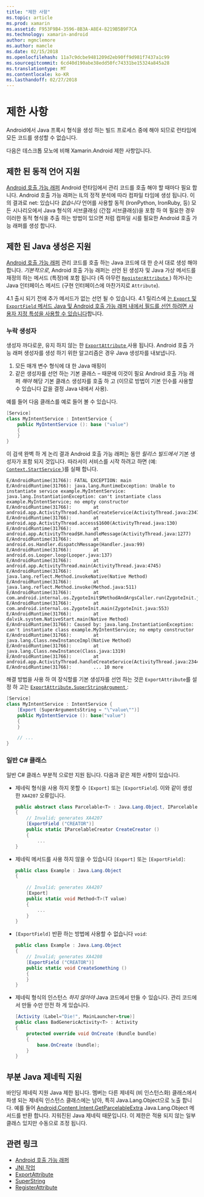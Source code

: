 ```yaml
---
title: "제한 사항"
ms.topic: article
ms.prod: xamarin
ms.assetid: F953F9B4-3596-8B3A-A8E4-8219B5B9F7CA
ms.technology: xamarin-android
author: mgmclemore
ms.author: mamcle
ms.date: 02/15/2018
ms.openlocfilehash: 11a7c9dcbe9481209d2eb90ff9d981f7437a1c99
ms.sourcegitcommit: 6cd40d190abe38edd50fc74331be15324a845a28
ms.translationtype: MT
ms.contentlocale: ko-KR
ms.lasthandoff: 02/27/2018
---
```

# <a name="limitations"></a>제한 사항

Android에서 Java 프록시 형식을 생성 하는 빌드 프로세스 중에 해야 되므로 런타임에 모든 코드를 생성할 수 없습니다.

다음은 데스크톱 모노에 비해 Xamarin.Android 제한 사항입니다.

<a name="Limited_Dynamic_Language_Support" />

## <a name="limited-dynamic-language-support"></a>제한 된 동적 언어 지원

 [Android 호출 가능 래퍼](~/android/platform/java-integration/android-callable-wrappers.md) Android 런타임에서 관리 코드를 호출 해야 할 때마다 필요 합니다. Android 호출 가능 래퍼는 IL의 정적 분석에 따라 컴파일 타임에 생성 됩니다. 이의 결과로 net: 있습니다 *없습니다* 언어를 사용할 동적 (IronPython, IronRuby, 등) 모든 시나리오에서 Java 형식의 서브클래싱 (간접 서브클래싱)을 포함 하 여 필요한 경우 이러한 동적 형식을 추출 하는 방법이 있으면 처럼 컴파일 시를 필요한 Android 호출 가능 래퍼를 생성 합니다.

<a name="Limited_Java_Generation_Support" />

## <a name="limited-java-generation-support"></a>제한 된 Java 생성은 지원

[Android 호출 가능 래퍼](~/android/platform/java-integration/android-callable-wrappers.md) 관리 코드를 호출 하는 Java 코드에 대 한 순서 대로 생성 해야 합니다. *기본적으로*, Android 호출 가능 래퍼는 선언 된 생성자 및 Java 가상 메서드를 재정의 하는 메서드 (특정)에 포함 됩니다 (즉 아무런 [ `RegisterAttribute` ](https://developer.xamarin.com/api/type/Android.Runtime.RegisterAttribute/)) 하거나는 Java 인터페이스 메서드 (구현 인터페이스에 마찬가지로 `Attribute`).
  
4.1 출시 되기 전에 추가 메서드가 없는 선언 될 수 있습니다. 4.1 릴리스에 [는 `Export` 및 `ExportField` 메서드 Java 및 Android 호출 가능 래퍼 내에서 필드를 선언 하려면 사용자 지정 특성을 사용할 수 있습니다](~/android/platform/java-integration/working-with-jni.md)합니다.

### <a name="missing-constructors"></a>누락 생성자

생성자 까다로운, 유지 하지 않는 한 [ `ExportAttribute` ](https://developer.xamarin.com/api/type/Java.Interop.ExportAttribute) 사용 됩니다. Android 호출 가능 래퍼 생성자를 생성 하기 위한 알고리즘은 경우 Java 생성자를 내보냅니다.

1. 모든 매개 변수 형식에 대 한 Java 매핑이
2. 같은 생성자를 선언 하는 기본 클래스 &ndash; 때문에 이것이 필요 Android 호출 가능 래퍼 *해야* 해당 기본 클래스 생성자를 호출 하 고 (이므로 방법이 기본 인수를 사용할 수 있습니다 값을 결정 Java 내에서 사용).

예를 들어 다음 클래스를 예로 들어 볼 수 있습니다.

```csharp
[Service]
class MyIntentService : IntentService {
    public MyIntentService (): base ("value")
    {
    }
}
```

이 검색 완벽 하 게 논리 결과 Android 호출 가능 래퍼는 동안 *릴리스 빌드에서* 기본 생성자가 포함 되지 것입니다. 따라서이 서비스를 시작 하려고 하면 (예: [ `Context.StartService` ](https://developer.xamarin.com/api/member/Android.Content.Context.StartService/p/Android.Content.Intent/))를 실패 합니다.

```shell
E/AndroidRuntime(31766): FATAL EXCEPTION: main
E/AndroidRuntime(31766): java.lang.RuntimeException: Unable to instantiate service example.MyIntentService: java.lang.InstantiationException: can't instantiate class example.MyIntentService; no empty constructor
E/AndroidRuntime(31766):        at android.app.ActivityThread.handleCreateService(ActivityThread.java:2347)
E/AndroidRuntime(31766):        at android.app.ActivityThread.access$1600(ActivityThread.java:130)
E/AndroidRuntime(31766):        at android.app.ActivityThread$H.handleMessage(ActivityThread.java:1277)
E/AndroidRuntime(31766):        at android.os.Handler.dispatchMessage(Handler.java:99)
E/AndroidRuntime(31766):        at android.os.Looper.loop(Looper.java:137)
E/AndroidRuntime(31766):        at android.app.ActivityThread.main(ActivityThread.java:4745)
E/AndroidRuntime(31766):        at java.lang.reflect.Method.invokeNative(Native Method)
E/AndroidRuntime(31766):        at java.lang.reflect.Method.invoke(Method.java:511)
E/AndroidRuntime(31766):        at com.android.internal.os.ZygoteInit$MethodAndArgsCaller.run(ZygoteInit.java:786)
E/AndroidRuntime(31766):        at com.android.internal.os.ZygoteInit.main(ZygoteInit.java:553)
E/AndroidRuntime(31766):        at dalvik.system.NativeStart.main(Native Method)
E/AndroidRuntime(31766): Caused by: java.lang.InstantiationException: can't instantiate class example.MyIntentService; no empty constructor
E/AndroidRuntime(31766):        at java.lang.Class.newInstanceImpl(Native Method)
E/AndroidRuntime(31766):        at java.lang.Class.newInstance(Class.java:1319)
E/AndroidRuntime(31766):        at android.app.ActivityThread.handleCreateService(ActivityThread.java:2344)
E/AndroidRuntime(31766):        ... 10 more
```

해결 방법을 사용 하 여 장식할를 기본 생성자를 선언 하는 것은 `ExportAttribute`를 설정 하 고는 [ `ExportAttribute.SuperStringArgument` ](https://developer.xamarin.com/api/property/Java.Interop.ExportAttribute.SuperArgumentsString/): 

```csharp
[Service]
class MyIntentService : IntentService {
    [Export (SuperArgumentsString = "\"value\"")]
    public MyIntentService (): base("value")
    {
    }

    // ...
}
```

<a name="Generic_Csharp_classes" />

### <a name="generic-c-classes"></a>일반 C# 클래스

일반 C# 클래스 부분적 으로만 지원 됩니다. 다음과 같은 제한 사항이 있습니다.


-   제네릭 형식을 사용 하지 못할 수 `[Export]` 또는 `[ExportField`]. 이와 같이 생성 한 `XA4207` 오류입니다.

    ```csharp
    public abstract class Parcelable<T> : Java.Lang.Object, IParcelable
    {
        // Invalid; generates XA4207
        [ExportField ("CREATOR")]
        public static IParcelableCreator CreateCreator ()
        {
            ...
    }
    ```

-   제네릭 메서드를 사용 하지 않을 수 있습니다 `[Export]` 또는 `[ExportField]`:

    ```csharp
    public class Example : Java.Lang.Object
    {
        
        // Invalid; generates XA4207
        [Export]
        public static void Method<T>(T value)
        {
            ...
        }
    }
    ```

-   `[ExportField]` 반환 하는 방법에 사용할 수 없습니다 `void`:

    ```csharp
    public class Example : Java.Lang.Object
    {
        // Invalid; generates XA4208
        [ExportField ("CREATOR")]
        public static void CreateSomething ()
        {
        }
    }
    ```

-   제네릭 형식의 인스턴스 _하지 않아야_ Java 코드에서 만들 수 있습니다.
    관리 코드에서 만들 수만 안전 하 게 있습니다.

    ```csharp
    [Activity (Label="Die!", MainLauncher=true)]
    public class BadGenericActivity<T> : Activity
    {
        protected override void OnCreate (Bundle bundle)
        {
            base.OnCreate (bundle);
        }
    }
    ```

<a name="Partial_Java_Generics_Support" />

## <a name="partial-java-generics-support"></a>부분 Java 제네릭 지원

바인딩 제네릭 지원 Java 제한 됩니다. 멤버는 다른 제네릭 (비 인스턴스화) 클래스에서 파생 되는 제네릭 인스턴스 클래스에는 남아, 특히 Java.Lang.Object으로 노출 합니다. 예를 들어 [Android.Content.Intent.GetParcelableExtra](https://developer.xamarin.com/api/member/Android.Content.Intent.GetParcelableExtra/p/System.String/) Java.Lang.Object 메서드를 반환 합니다. 지워진된 Java 제네릭 때문입니다.
이 제한은 적용 되지 않는 일부 클래스 있지만 수동으로 조정 됩니다.


## <a name="related-links"></a>관련 링크

- [Android 호출 가능 래퍼](~/android/platform/java-integration/android-callable-wrappers.md)
- [JNI 작업](~/android/platform/java-integration/working-with-jni.md)
- [ExportAttribute](https://developer.xamarin.com/api/type/Java.Interop.ExportAttribute/)
- [SuperString](https://developer.xamarin.com/api/property/Java.Interop.ExportAttribute.SuperArgumentsString/)
- [RegisterAttribute](https://developer.xamarin.com/api/type/Android.Runtime.RegisterAttribute/)
